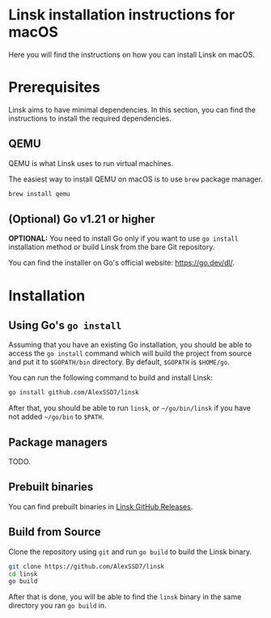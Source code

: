# Linsk installation instructions for macOS

Here you will find the instructions on how you can install Linsk on macOS.

# Prerequisites

Linsk aims to have minimal dependencies. In this section, you can find the instructions to install the required dependencies.

## QEMU
QEMU is what Linsk uses to run virtual machines.

The easiest way to install QEMU on macOS is to use `brew` package manager.
```sh
brew install qemu
```

## (Optional) Go v1.21 or higher
**OPTIONAL:** You need to install Go only if you want to use `go install` installation method or build Linsk from the bare Git repository.

You can find the installer on Go's official website: https://go.dev/dl/.

# Installation

## Using Go's `go install`
Assuming that you have an existing Go installation, you should be able to access the `go install` command which will build the project from source and put it to `$GOPATH/bin` directory. By default, `$GOPATH` is `$HOME/go`.

You can run the following command to build and install Linsk:
```sh
go install github.com/AlexSSD7/linsk
```

After that, you should be able to run `linsk`, or `~/go/bin/linsk` if you have not added `~/go/bin` to `$PATH`.

## Package managers

TODO.

## Prebuilt binaries

You can find prebuilt binaries in [Linsk GitHub Releases](https://github.com/AlexSSD7/linsk/releases).

## Build from Source
Clone the repository using `git` and run `go build` to build the Linsk binary.

```sh
git clone https://github.com/AlexSSD7/linsk
cd linsk
go build
```

After that is done, you will be able to find the `linsk` binary in the same directory you ran `go build` in.
